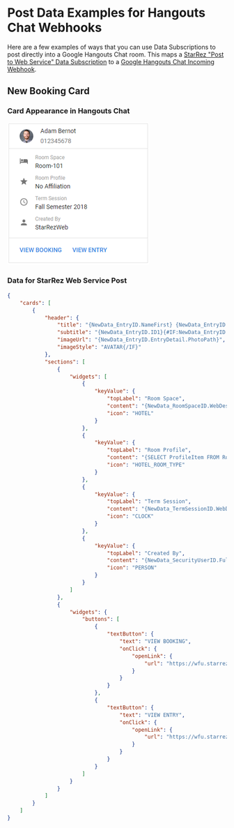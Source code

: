 # Post Data Examples for Hangouts Chat Webhooks

Here are a few examples of ways that you can use Data Subscriptions to post directly into a Google Hangouts Chat room. This maps a [StarRez "Post to Web Service" Data Subscription](https://support.starrez.com/hc/en-us/articles/115000379306-Data-Subscription-Wizard-Step-3-Select-a-Task-Post-to-Web-Service-) to a [Google Hangouts Chat Incoming Webhook](https://developers.google.com/hangouts/chat/how-tos/webhooks).


## New Booking Card

### Card Appearance in Hangouts Chat
![New Booking Card](../HangoutsChat/NewBookingCard.png "New Booking Card")


### Data for StarRez Web Service Post
```json
{
	"cards": [
		{
			"header": {
				"title": "{NewData_EntryID.NameFirst} {NewData_EntryID.NameLast}",
				"subtitle": "{NewData_EntryID.ID1}{#IF:NewData_EntryID.EntryDetail.PhotoPath}",
				"imageUrl": "{NewData_EntryID.EntryDetail.PhotoPath}",
				"imageStyle": "AVATAR{/IF}"
			},
			"sections": [
				{
					"widgets": [
						{
							"keyValue": {
								"topLabel": "Room Space",
								"content": "{NewData_RoomSpaceID.WebDescription|NewData_RoomSpaceID.Description}",
								"icon": "HOTEL"
							}
						},
						{
							"keyValue": {
								"topLabel": "Room Profile",
								"content": "{SELECT ProfileItem FROM RoomConfiguration JOIN RoomConfigurationProfile WHERE RoomBaseID={NewData_RoomSpaceID.RoomBaseID} AND DateStart<={NewData_CheckInDate} AND DateEnd>{NewData_CheckInDate}}",
								"icon": "HOTEL_ROOM_TYPE"
							}
						},
						{
							"keyValue": {
								"topLabel": "Term Session",
								"content": "{NewData_TermSessionID.WebDescription|NewData_TermSessionID.Description}",
								"icon": "CLOCK"
							}
						},
						{
							"keyValue": {
								"topLabel": "Created By",
								"content": "{NewData_SecurityUserID.FullName|NewData_SecurityUserID.UserName}",
								"icon": "PERSON"
							}
						}
					]
				},
				{
					"widgets": {
						"buttons": [
							{
								"textButton": {
									"text": "VIEW BOOKING",
									"onClick": {
										"openLink": {
											"url": "https://wfu.starrezhousing.com/StarRezWeb/main/directory#!entry:{NewData_EntryID}!booking:{NewData_BookingID}"
										}
									}
								}
							},
							{
								"textButton": {
									"text": "VIEW ENTRY",
									"onClick": {
										"openLink": {
											"url": "https://wfu.starrezhousing.com/StarRezWeb/main/directory#!entry:{NewData_EntryID}"
										}
									}
								}
							}
						]
					}
				}
			]
		}
	]
}
```
